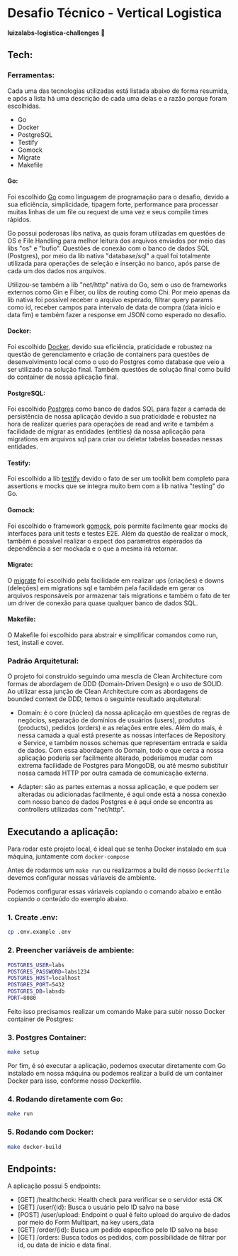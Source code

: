 # Desafio Técnico - Vertical Logistica
**luizalabs-logistica-challenges** 🚀

## Tech:

### Ferramentas:

Cada uma das tecnologias utilizadas está listada abaixo de forma resumida, e após a lista há uma descrição de cada uma delas e a razão porque foram escolhidas.

* Go
* Docker
* PostgreSQL
* Testify
* Gomock
* Migrate
* Makefile

#### Go:
Foi escolhido [Go](https://go.dev/) como linguagem de programação para o desafio, devido a sua eficiência, simplicidade, tipagem forte, performance para processar muitas linhas de um file ou request de uma vez e seus compile times rápidos.

Go possui poderosas libs nativa, as quais foram utilizadas em questões de OS e File Handling para melhor leitura dos arquivos enviados por meio das libs "os" e "bufio".
Questões de conexão com o banco de dados SQL (Postgres), por meio da lib nativa "database/sql" a qual foi totalmente utilizada para operações de seleção e inserção no banco, após parse de cada um dos dados nos arquivos.

Utilizou-se também a lib "net/http" nativa do Go, sem o uso de frameworks externos como Gin e Fiber, ou libs de routing como Chi. Por meio apenas da lib nativa foi possível receber o arquivo esperado, filtrar query params como id, receber campos para intervalo de data de compra (data início e data fim) e também fazer a response em JSON como esperado no desafio.

#### Docker:
Foi escolhido [Docker](https://www.docker.com/), devido sua eficiência, praticidade e robustez na questão de gerenciamento e criação de containers para questões de desenvolvimento local como o uso do Postgres como database que veio a ser utilizado na solução final. Também questões de solução final como build do container de nossa aplicação final.

#### PostgreSQL:
Foi escolhido [Postgres](https://www.postgresql.org/) como banco de dados SQL para fazer a camada de persistência de nossa aplicação devido a sua praticidade e robustez na hora de realizar queries para operações de read and write e também a facilidade de migrar as entidades (entities) da nossa aplicação para migrations em arquivos sql para criar ou deletar tabelas baseadas nessas entidades.

#### Testify:
Foi escolhido a lib [testify](https://github.com/stretchr/testify) devido o fato de ser um toolkit bem completo para assertions e mocks que se integra muito bem com a lib nativa "testing" do Go.

#### Gomock:
Foi escolhido o framework [gomock](https://github.com/uber-go/mock), pois permite facilmente gear mocks de interfaces para unit tests e testes E2E. Além da questão de realizar o mock, também é possível realizar o expect dos parametros esperados da dependência a ser mockada e o que a mesma irá retornar.

#### Migrate:
O [migrate](https://github.com/golang-migrate/migrate) foi escolhido pela facilidade em realizar ups (criações) e downs (deleções) em migrations sql e também pela facilidade em gerar os arquivos responsáveis por armazenar tais migrations e também o fato de ter um driver de conexão para quase qualquer banco de dados SQL.

#### Makefile:
O Makefile foi escolhido para abstrair e simplificar comandos como run, test, install e cover.

### Padrão Arquitetural:

O projeto foi construído seguindo uma mescla de Clean Architecture com formas de abordagem de DDD (Domain-Driven Design) e o uso de SOLID.
Ao utilizar essa junção de Clean Architecture com as abordagens de bounded context de DDD, temos o seguinte resultado arquitetural:

* Domain: é o core (núcleo) da nossa aplicação em questões de regras de negócios, separação de domínios de usuários (users), produtos (products), pedidos (orders) e as relações entre eles.
Além do mais, é nessa camada a qual está presente as nossas interfaces de Repository e Service, e também nossos schemas que representam entrada e saída de dados.
Com essa abordagem do Domain, todo o que cerca a nossa aplicação poderia ser facilmente alterado, poderiamos mudar com extrema facilidade de Postgres para MongoDB, ou até mesmo substituir nossa camada HTTP por outra camada de comunicação externa.

* Adapter: são as partes externas a nossa aplicação, e que podem ser alteradas ou adicionadas facilmente, é aqui onde está a nossa conexão com nosso banco de dados Postgres e é aqui onde se encontra as controllers utilizadas com "net/http".

## Executando a aplicação:

Para rodar este projeto local, é ideal que se tenha Docker instalado em sua máquina, juntamente com `docker-compose`

Antes de rodarmos um `make run` ou realizarmos a build de nosso `Dockerfile` devemos configurar nossas váriaveis de ambiente.

Podemos configurar essas váriaveis copiando o comando abaixo e então copiando o conteúdo do exemplo abaixo.

### 1. Create .env:
```bash
cp .env.example .env
```

### 2. Preencher variáveis de ambiente:
```bash
POSTGRES_USER=labs
POSTGRES_PASSWORD=labs1234
POSTGRES_HOST=localhost
POSTGRES_PORT=5432
POSTGRES_DB=labsdb
PORT=8080
```

Feito isso precisamos realizar um comando Make para subir nosso Docker container de Postgres:

### 3. Postgres Container:
```bash
make setup
```

Por fim, é só executar a aplicação, podemos executar diretamente com Go instalado em nossa máquina ou podemos realizar a build de um container Docker para isso, conforme nosso Dockerfile.

### 4. Rodando diretamente com Go:
```bash
make run
```

### 5. Rodando com Docker:
```bash
make docker-build
```

## Endpoints:

A aplicação possui 5 endpoints:

* [GET] /healthcheck: Health check para verificar se o servidor está OK
* [GET] /user/{id}: Busca o usuário pelo ID salvo na base
* [POST] /user/upload: Endpoint o qual é feito upload do arquivo de dados por meio do Form Multipart, na key users_data
* [GET] /order/{id}: Busca um pedido específico pelo ID salvo na base
* [GET] /orders: Busca todos os pedidos, com possibilidade de filtrar por id, ou data de início e data final.
